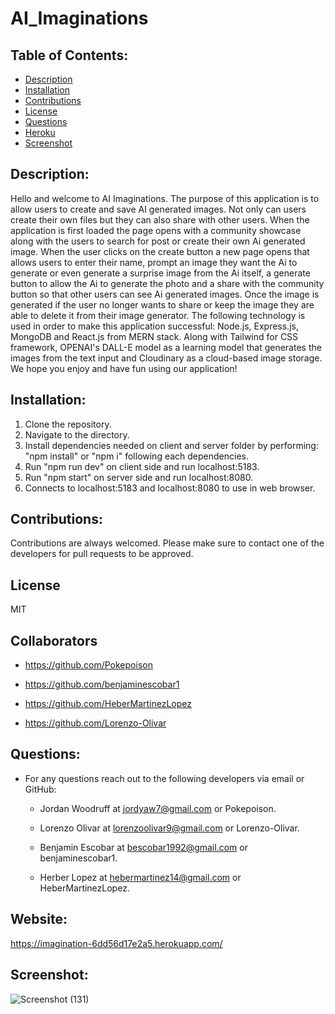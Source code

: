# AI_Imaginations

  ## Table of Contents:
  - [Description](#Description)
  - [Installation](#Installation)
  - [Contributions](#Contributions)
  - [License](#License)
  - [Questions](#Questions)
  - [Heroku](#Heroku)
  - [Screenshot](#Screenshot)

  ## Description:
  Hello and welcome to AI Imaginations. The purpose of this application is to allow users to create and save AI generated images. Not only can users create their own files but they can also share with other users. When the application is first loaded the page opens with a community showcase along with the users to search for post or create their own Ai generated image. When the user clicks on the create button a new page opens that allows users to enter their name, prompt an image they want the Ai to generate or even generate a surprise image from the Ai itself, a generate button to allow the Ai to generate the photo and a share with the community button so that other users can see Ai generated images. Once the image is generated if the user no longer wants to share or keep the image they are able to delete it from their image generator. The following technology is used in order to make this application successful: Node.js, Express.js, MongoDB and React.js from MERN stack. Along with Tailwind for CSS framework, OPENAI's DALL-E model as a learning model that generates the images from the text input and Cloudinary as a cloud-based image storage. We hope you enjoy and have fun using our application!

  ## Installation:
  1. Clone the repository.
  2. Navigate to the directory.
  3. Install dependencies needed on client and server folder by performing: "npm install" or "npm i" following each dependencies.
  4. Run "npm run dev" on client side and run localhost:5183.
  5. Run "npm start" on server side and run localhost:8080.
  5. Connects to localhost:5183 and localhost:8080 to use in web browser.

  ## Contributions:
  Contributions are always welcomed. Please make sure to contact one of the developers for pull requests to be approved.

  ## License
  MIT

  ## Collaborators
  - https://github.com/Pokepoison

  - https://github.com/benjaminescobar1

  - https://github.com/HeberMartinezLopez

  - https://github.com/Lorenzo-Olivar
  
  ## Questions:
  - For any questions reach out to the following developers via email or GitHub:
    
    - Jordan Woodruff at jordyaw7@gmail.com or Pokepoison.
    
    - Lorenzo Olivar at lorenzoolivar9@gmail.com or Lorenzo-Olivar.
    
    - Benjamin Escobar at bescobar1992@gmail.com or benjaminescobar1.
    
    - Herber Lopez at hebermartinez14@gmail.com or HeberMartinezLopez.

  ## Website:
  https://imagination-6dd56d17e2a5.herokuapp.com/

  ## Screenshot:
  ![Screenshot (131)](https://github.com/Pokepoison/first-day-demo/assets/134848930/ee5a743b-4174-457a-b257-db8e211a3021)

